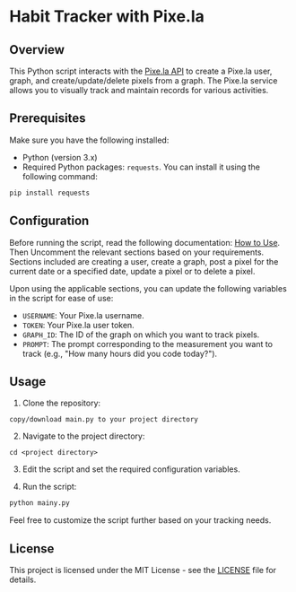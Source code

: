 # Habit Tracker with Pixe.la

## Overview

This Python script interacts with the [Pixe.la API](https://docs.pixe.la/) to create a Pixe.la user, graph, and create/update/delete pixels from a graph. The Pixe.la service allows you to visually track and maintain records for various activities.

## Prerequisites

Make sure you have the following installed:

- Python (version 3.x)
- Required Python packages: `requests`. You can install it using the following command:

```bash
pip install requests
```

## Configuration

Before running the script, read the following documentation: [How to Use](https://pixe.la/#section-howtouse). Then Uncomment the relevant sections based on your requirements. Sections included are creating a user, create a graph, post a pixel for the current date or a specified date, update a pixel or to delete a pixel. 

Upon using the applicable sections, you can update the following variables in the script for ease of use:

- `USERNAME`: Your Pixe.la username.
- `TOKEN`: Your Pixe.la user token.
- `GRAPH_ID`: The ID of the graph on which you want to track pixels.
- `PROMPT`: The prompt corresponding to the measurement you want to track (e.g., "How many hours did you code today?").

## Usage

1. Clone the repository:

```
copy/download main.py to your project directory
```

2. Navigate to the project directory:

```
cd <project directory>
```

3. Edit the script and set the required configuration variables.

4. Run the script:

```bash
python mainy.py
```

Feel free to customize the script further based on your tracking needs.

## License

This project is licensed under the MIT License - see the [LICENSE](https://github.com/ashjorda/100-Days-Of-Code/blob/master/LICENSE) file for details.
